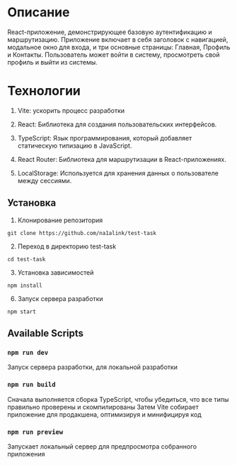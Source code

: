 # Описание

React-приложение, демонстрирующее базовую аутентификацию и маршрутизацию. Приложение включает в себя заголовок с навигацией, модальное окно для входа, и три основные страницы: Главная, Профиль и Контакты. Пользователь может войти в систему, просмотреть свой профиль и выйти из системы.

# Технологии
1. Vite: ускорить процесс разработки

2. React: Библиотека для создания пользовательских интерфейсов.

3. TypeScript: Язык программирования, который добавляет статическую типизацию в JavaScript.

4. React Router: Библиотека для маршрутизации в React-приложениях.

5. LocalStorage: Используется для хранения данных о пользователе между сессиями.

## Установка

1. Клонирование репозитория

`git clone https://github.com/na1alink/test-task`

2. Переход в директорию test-task

`cd test-task`

3. Установка зависимостей

`npm install`

6. Запуск сервера разработки

`npm start`

## Available Scripts

### `npm run dev`
Запуск сервера разработки, для локальной разработки

### `npm run build`
Сначала выполняется сборка TypeScript, чтобы убедиться, что все типы правильно проверены и скомпилированы
Затем Vite собирает приложение для продакшена, оптимизируя и минифицируя код

### `npm run preview`
Запускает локальный сервер для предпросмотра собранного приложения

